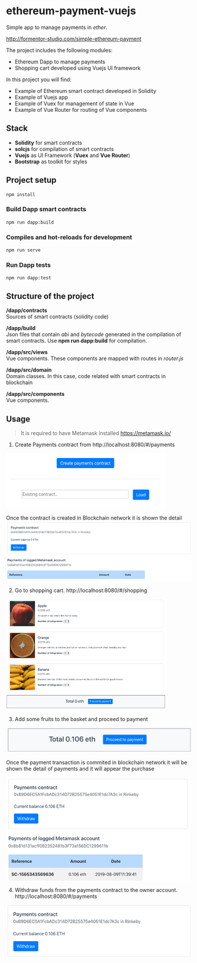 # ethereum-payment-vuejs
Simple app to manage payments in *ether*.  
  
http://formentor-studio.com/simple-ethereum-payment

The project includes the following modules:
- Ethereum Dapp to manage payments
- Shopping cart developed using Vuejs UI framework

In this project you will find:
- Example of Ethereum smart contract developed in Solidity
- Example of Vuejs app
- Example of Vuex for management of state in Vue
- Example of Vue Router for routing of Vue components

## Stack
- **Solidity** for smart contracts
- **solcjs** for compilation of smart contracts
- **Vuejs** as UI Framework (**Vuex** and **Vue Router**)
- **Bootstrap** as toolkit for styles

## Project setup
```
npm install
```

### Build Dapp smart contracts
```
npm run dapp:build
```

### Compiles and hot-reloads for development
```
npm run serve
```

### Run Dapp tests
```
npm run dapp:test
```

## Structure of the project
**/dapp/contracts**  
Sources of smart contracts (solidity code)
  

**/dapp/build**  
Json files that contain *abi* and *bytecode* generated in the compilation of smart contracts. Use **npm run dapp:build** for compilation.

**/dapp/src/views**  
Vue components. These components are mapped with routes in *router.js*

**/dapp/src/domain**  
Domain classes. In this case, code related with smart contracts in blockchain

**/dapp/src/components**  
Vue components.

## Usage

> It is required to have Metamask installed https://metamask.io/

1. Create Payments contract from http://localhost:8080/#/payments  

![Create payments contract](_dev/create-contract.png)

Once the contract is created in Blockchain network it is shown the detail  
![Payments contract detail](_dev/create-contract-success.png)

2. Go to shopping cart. http://localhost:8080/#/shopping

![Shopping cart](_dev/shopping-cart.png)

3. Add some fruits to the basket and proceed to payment

![Proceed to payment](_dev/proceed-payment.png)

Once the payment transaction is commited in blockchain network it will be shown the detail of payments and it will appear the purchase

![Payment detail](_dev/payment-detail-with-payment.png)

4. Withdraw funds from the payments contract to the owner account. http://localhost:8080/#/payments  

![Withdraw](_dev/withdraw.png)